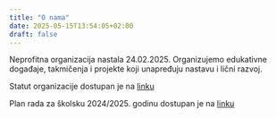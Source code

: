 ```yaml
---
title: "O nama"
date: 2025-05-15T13:54:05+02:00
draft: false
---
```

Neprofitna organizacija nastala 24.02.2025.
Organizujemo edukativne događaje, takmičenja i projekte koji unapređuju nastavu i lični razvoj.

Statut organizacije dostupan je na [linku](https://docs.google.com/document/d/e/2PACX-1vTnBfRK2QuYSLi8Eaa3v2PCy2nqk_mTsiDOfsgQb0FVY7bbgHQxH_hNAj_7XOZCJ6PakQPoVMoWzSya/pub)

Plan rada za školsku 2024/2025. godinu dostupan je na [linku](https://docs.google.com/document/d/e/2PACX-1vQY2GNNWp9zVAOGDygWrzu1e1HFQFTjZkomlSX-dAlbI-MO2SYPIrpqZzkanY2Sn5TKoDGcSxf1iWmq/pub)